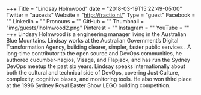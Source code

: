 +++
Title = "Lindsay Holmwood"
date = "2018-03-19T15:22:49-05:00"
Twitter = "auxesis"
Website = "http://fractio.nl/"
Type = "guest"
Facebook = ""
Linkedin = ""
Pronouns = ""
GitHub = ""
Thumbnail = "img/guests/lholmwood2.png"
Pinterest = ""
Instagram = ""
YouTube = ""
+++
Lindsay Holmwood is a engineering manager living in the Australian Blue Mountains. Lindsay works at the Australian Government’s Digital Transformation Agency, building clearer, simpler, faster public services . A long-time contributor to the open source and DevOps communities, he authored cucumber-nagios, Visage, and Flapjack, and has run the Sydney DevOps meetup the past six years. Lindsay speaks internationally about both the cultural and technical side of DevOps, covering Just Culture, complexity, cognitive biases, and monitoring tools. He also won third place at the 1996 Sydney Royal Easter Show LEGO building competition.
